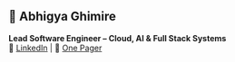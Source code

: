 ## 💼 Abhigya Ghimire  
**Lead Software Engineer – Cloud, AI & Full Stack Systems**  
🔗 <a href="https://linkedin.com/in/abhigya-ghimire" target="_blank">LinkedIn</a> | 🧾 <a href="https://github.com/aghimir3/aghimir3/blob/main/OnePager.md" target="_blank">One Pager</a>

